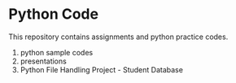 # Python Code
This repository contains assignments and python practice codes.
1. python sample codes
2. presentations
3. Python File Handling Project - Student Database
